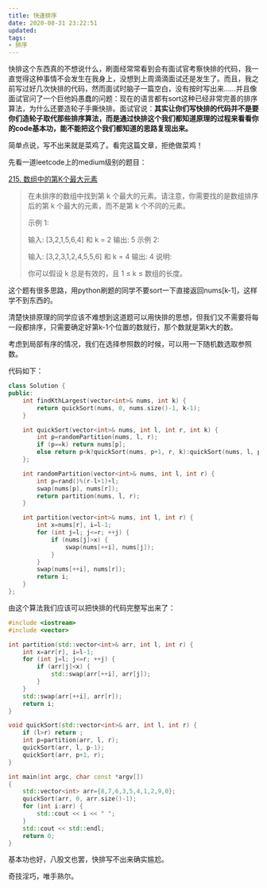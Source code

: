 ```yaml
---
title: 快速排序
date: 2020-08-31 23:22:51
updated:
tags:
- 排序
---
```


快排这个东西真的不想说什么，刷面经常常看到会有面试官考察快排的代码，我一直觉得这种事情不会发生在我身上，没想到上周滴滴面试还是发生了。而且，我之前写过好几次快排的代码，然而面试时脑子一篇空白，没有按时写出来……并且像面试官问了一个巨他妈愚蠢的问题：现在的语言都有sort这种已经非常完善的排序算法，为什么还要造轮子手撕快排。面试官说：**其实让你们写快排的代码并不是要你们造轮子取代那些排序算法，而是通过快排这个我们都知道原理的过程来看看你的code基本功，能不能把这个我们都知道的思路复现出来。**

简单点说，写不出来就是菜鸡了。看完这篇文章，拒绝做菜鸡！

<!--more-->

先看一道leetcode上的medium级别的题目：

[215. 数组中的第K个最大元素](https://leetcode-cn.com/problems/kth-largest-element-in-an-array/)

> 在未排序的数组中找到第 k 个最大的元素。请注意，你需要找的是数组排序后的第 k 个最大的元素，而不是第 k 个不同的元素。
>
> 示例 1:
>
> 输入: [3,2,1,5,6,4] 和 k = 2
> 输出: 5
> 示例 2:
>
> 输入: [3,2,3,1,2,4,5,5,6] 和 k = 4
> 输出: 4
> 说明:
>
> 你可以假设 k 总是有效的，且 1 ≤ k ≤ 数组的长度。
>

这个题有很多思路，用python刷题的同学不要sort一下直接返回nums[k-1]，这样学不到东西的。

清楚快排原理的同学应该不难想到这道题可以用快排的思想，但我们又不需要将每一段都排序，只需要确定好第k-1个位置的数就行，那个数就是第k大的数。

考虑到局部有序的情况，我们在选择参照数的时候，可以用一下随机数选取参照数。

代码如下：

```cpp
class Solution {
public:
    int findKthLargest(vector<int>& nums, int k) {
        return quickSort(nums, 0, nums.size()-1, k-1);
    }

    int quickSort(vector<int>& nums, int l, int r, int k) {
        int p=randomPartition(nums, l, r);
        if (p==k) return nums[p];
        else return p<k?quickSort(nums, p+1, r, k):quickSort(nums, l, p-1, k);
    };

    int randomPartition(vector<int>& nums, int l, int r) {
        int p=rand()%(r-l+1)+l;
        swap(nums[p], nums[r]);
        return partition(nums, l, r);
    }

    int partition(vector<int>& nums, int l, int r) {
        int x=nums[r], i=l-1;
        for (int j=l; j<=r; ++j) {
            if (nums[j]>x) {
                swap(nums[++i], nums[j]);
            }
        }
        swap(nums[++i], nums[r]);
        return i;
    }
};
```



由这个算法我们应该可以把快排的代码完整写出来了：

```cpp
#include <iostream>
#include <vector>

int partition(std::vector<int>& arr, int l, int r) {
	int x=arr[r], i=l-1;
	for (int j=l; j<=r; ++j) {
		if (arr[j]<x) {
			std::swap(arr[++i], arr[j]);
		}
	}
	std::swap(arr[++i], arr[r]);
	return i;
}

void quickSort(std::vector<int>& arr, int l, int r) {
	if (l>r) return ;
	int p=partition(arr, l, r);
	quickSort(arr, l, p-1);
	quickSort(arr, p+1, r);
}

int main(int argc, char const *argv[])
{
	std::vector<int> arr={8,7,6,3,5,4,1,2,9,0};
	quickSort(arr, 0, arr.size()-1);
	for (int i:arr) {
		std::cout << i << " ";
	}
	std::cout << std::endl;
	return 0;
}
```

基本功也好，八股文也罢，快排写不出来确实尴尬。

奇技淫巧，唯手熟尔。
